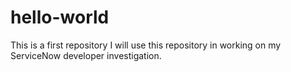 # hello-world
This is a first repository
I will use this repository in working on my ServiceNow developer investigation.
